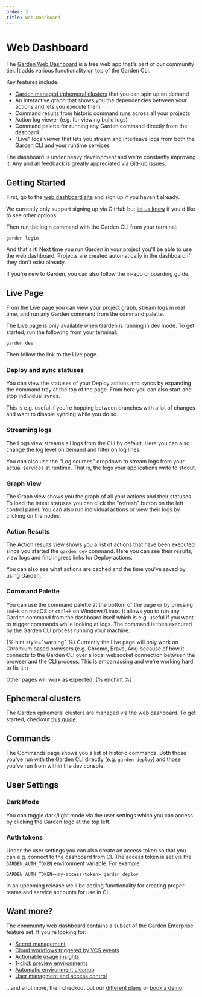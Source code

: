 ```yaml
---
order: 3
title: Web Dashboard
---
```


# Web Dashboard

The [Garden Web Dashboard](https://app.garden.io) is a free web app that's part of our community tier. It adds various functionality on top of the Garden CLI.

Key features include:

- [Garden managed ephemeral clusters](../k8s-plugins/ephemeral-k8s/README.md) that you can spin up on demand
- An interactive graph that shows you the dependencies between your actions and lets you execute them
- Command results from historic command runs across all your projects
- Action log viewer (e.g. for viewing build logs)
- Command palette for running any Garden command directly from the dasboard
- "Live" logs viewer that lets you stream and interleave logs from both the Garden CLI and your runtime services

The dashboard is under heavy development and we're constantly improving it. Any and all feedback is greatly appreciated via [GitHub issues](https://github.com/garden-io/garden/issues/new?assignees=&labels=cloud+%F0%9F%8C%A9&projects=&template=DASHBOARD_FEEDBACK.md&title=).

## Getting Started

First, go to the [web dashboard site](https://app.garden.io/) and sign up if you haven't already.

We currently only support signing up via GitHub but [let us know](https://github.com/garden-io/garden/issues/new?assignees=&labels=cloud+%F0%9F%8C%A9&projects=&template=DASHBOARD_FEEDBACK.md&title=) if you'd like to see other options.

Then run the login command with the Garden CLI from your terminal:

```
garden login
```

And that's it! Next time you run Garden in your project you'll be able to use the web dashboard. Projects are created automatically in the dashboard if they don't exist already.

If you're new to Garden, you can also follow the in-app onboarding guide.

## Live Page

From the Live page you can view your project graph, stream logs in real time, and run any Garden command from the command palette.

The Live page is only available when Garden is running in dev mode. To get started, run the following from your terminal:

```
garden dev
```

Then follow the link to the Live page.

### Deploy and sync statuses

You can view the statuses of your Deploy actions and syncs by expanding the command tray at the top of the page. From here you can also start and stop individual syncs.

This is e.g. useful if you're hopping between branches with a lot of changes and want to disable syncing while you do so.

### Streaming logs

The Logs view streams all logs from the CLI by default. Here you can also change the log level on demand and filter on log lines.

You can also use the "Log sources" dropdown to stream logs from your actual services at runtime. That is, the logs your applications write to stdout.

### Graph View

The Graph view shows you the graph of all your actions and their statuses. To load the latest statuses you can click the "refresh" button on the left control panel. You
can also run individual actions or view their logs by clicking on the nodes.

### Action Results

The Action results view shows you a list of actions that have been executed since you started the `garden dev` command. Here you can see their results, view logs and find ingress links for Deploy actions.

You can also see what actions are cached and the time you've saved by using Garden.

### Command Palette

You can use the command palette at the bottom of the page or by pressing `cmd+k` on macOS or `ctrl+k` on Windows/Linux. It allows you to run any Garden command from the
dashboard itself which is e.g. useful if you want to trigger commands while looking at logs. The command is then executed by the Garden CLI process running your machine.

{% hint style="warning" %}
Currently the Live page will only work on Chromium based browsers (e.g. Chrome, Brave, Ark) because of how it connects to the Garden CLI over a local websocket connection between the browser and the CLI process. This is embarrassing and we're working hard to fix it :)

Other pages will work as expected.
{% endhint %}

## Ephemeral clusters

The Garden ephemeral clusters are managed via the web dashboard. To get started, checkout [this guide](../k8s-plugins/ephemeral-k8s/README.md).

## Commands

The Commands page shows you a list of historic commands. Both those you've run with the Garden CLI directly (e.g. `garden deploy`) and those you've run from within the dev
console.

## User Settings

### Dark Mode

You can toggle dark/light mode via the user settings which you can access by clicking the Garden logo at the top left.

### Auth tokens

Under the user settings you can also create an access token so that you can e.g. connect to the dashboard from CI. The access token is set via the `GARDEN_AUTH_TOKEN` environment variable. For example:

```
GARDEN_AUTH_TOKEN=<my-access-token> garden deploy
```

In an upcoming release we'll be adding functionality for creating proper teams and service accounts for use in CI.

## Want more?

The community web dashboard contains a subset of the Garden Enterprise feature set. If you're looking for:

- [Secret management](https://cloud.docs.garden.io/features/secrets)
- [Cloud workflows triggered by VCS events](https://cloud.docs.garden.io/features/workflows)
- [Actionable usage insights](https://cloud.docs.garden.io/features/insights)
- [1-click preview environments](https://cloud.docs.garden.io/features/one-click-preview-environments)
- [Automatic environment cleanup](https://cloud.docs.garden.io/features/automatic-environment-cleanup)
- [User managment and access control](https://cloud.docs.garden.io/features/roles-and-permissions)

...and a lot more, then checkout out our [different plans](https://garden.io/plans) or [book a demo](https://garden.io/contact)!
